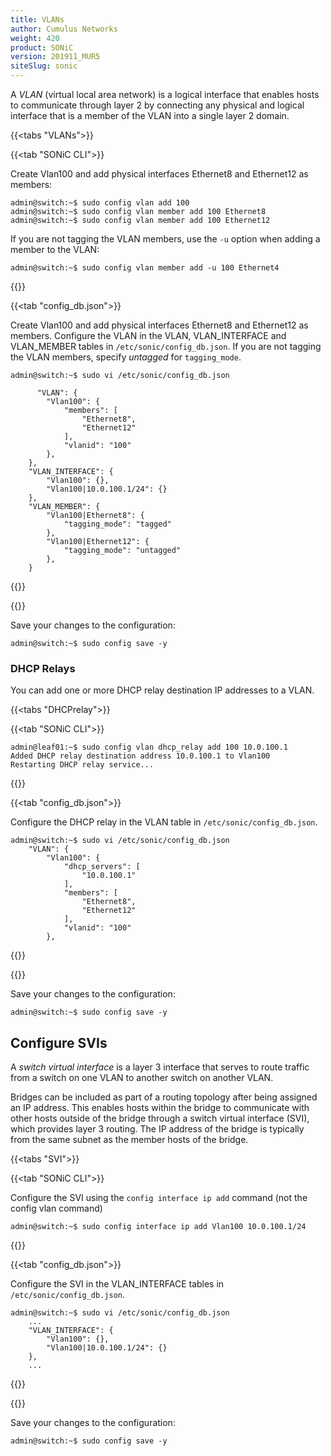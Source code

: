 ```yaml
---
title: VLANs
author: Cumulus Networks
weight: 420
product: SONiC
version: 201911_MUR5
siteSlug: sonic
---
```


A *VLAN* (virtual local area network) is a logical interface that enables hosts to communicate through layer 2 by connecting any physical and logical interface that is a member of the VLAN into a single layer 2 domain.

{{<tabs "VLANs">}}

{{<tab "SONiC CLI">}}

Create Vlan100 and add physical interfaces Ethernet8 and Ethernet12 as members:

    admin@switch:~$ sudo config vlan add 100
    admin@switch:~$ sudo config vlan member add 100 Ethernet8
    admin@switch:~$ sudo config vlan member add 100 Ethernet12

If you are not tagging the VLAN members, use the `-u` option when adding a member to the VLAN:

    admin@switch:~$ sudo config vlan member add -u 100 Ethernet4

{{</tab>}}

{{<tab "config_db.json">}}

Create Vlan100 and add physical interfaces Ethernet8 and Ethernet12 as members. Configure the VLAN in the VLAN, VLAN_INTERFACE and VLAN_MEMBER tables in `/etc/sonic/config_db.json`. If you are not tagging the VLAN members, specify *untagged* for `tagging_mode`.

```
admin@switch:~$ sudo vi /etc/sonic/config_db.json

      "VLAN": {
        "Vlan100": {
            "members": [
                "Ethernet8",
                "Ethernet12"
            ],
            "vlanid": "100"
        },
    },
    "VLAN_INTERFACE": {
        "Vlan100": {},
        "Vlan100|10.0.100.1/24": {}
    },
    "VLAN_MEMBER": {
        "Vlan100|Ethernet8": {
            "tagging_mode": "tagged"
        },
        "Vlan100|Ethernet12": {
            "tagging_mode": "untagged"
        },
    }
```

{{</tab>}}

{{</tabs>}}

Save your changes to the configuration:

    admin@switch:~$ sudo config save -y

### DHCP Relays

You can add one or more DHCP relay destination IP addresses to a VLAN.

{{<tabs "DHCPrelay">}}

{{<tab "SONiC CLI">}}

    admin@leaf01:~$ sudo config vlan dhcp_relay add 100 10.0.100.1
    Added DHCP relay destination address 10.0.100.1 to Vlan100
    Restarting DHCP relay service...

{{</tab>}}

{{<tab "config_db.json">}}

Configure the DHCP relay in the VLAN table in `/etc/sonic/config_db.json`.

```
admin@switch:~$ sudo vi /etc/sonic/config_db.json
    "VLAN": {
        "Vlan100": {
            "dhcp_servers": [
                "10.0.100.1"
            ],
            "members": [
                "Ethernet8",
                "Ethernet12"
            ],
            "vlanid": "100"
        },
```

{{</tab>}}

{{</tabs>}}

Save your changes to the configuration:

    admin@switch:~$ sudo config save -y


## Configure SVIs

A *switch virtual interface* is a layer 3 interface that serves to route traffic from a switch on one VLAN to another switch on another VLAN.

Bridges can be included as part of a routing topology after being assigned an IP address. This enables hosts within the bridge to communicate with other hosts outside of the bridge through a switch virtual interface (SVI), which provides layer 3 routing. The IP address of the bridge is typically from the same subnet as the member hosts of the bridge.

{{<tabs "SVI">}}

{{<tab "SONiC CLI">}}

Configure the SVI using the `config interface ip add` command (not the config vlan command)

    admin@switch:~$ sudo config interface ip add Vlan100 10.0.100.1/24

{{</tab>}}

{{<tab "config_db.json">}}

Configure the SVI in the VLAN_INTERFACE tables in `/etc/sonic/config_db.json`.

```
admin@switch:~$ sudo vi /etc/sonic/config_db.json
    ...
    "VLAN_INTERFACE": {
        "Vlan100": {},
        "Vlan100|10.0.100.1/24": {}
    },
    ...
```

{{</tab>}}

{{</tabs>}}

Save your changes to the configuration:

    admin@switch:~$ sudo config save -y


<!-- 
{{<tabs "TITLE">}}

{{<tab "SONiC CLI">}}


{{</tab>}}

{{<tab "config_db.json">}}

```
admin@switch:~$ sudo vi /etc/sonic/config_db.json

```

{{</tab>}}

{{</tabs>}}

Save your changes to the configuration:

    admin@switch:~$ sudo config save -y

-->


